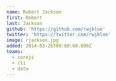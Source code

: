 ```yaml
---
name: Robert Jackson
first: Robert
last: Jackson
github: 'https://github.com/rwjblue'
twitter: 'https://twitter.com/rwjblue'
image: rjackson.jpg
added: 2014-03-26T09:00:00.000Z
teams:
  - corejs
  - cli
  - data
---
```

